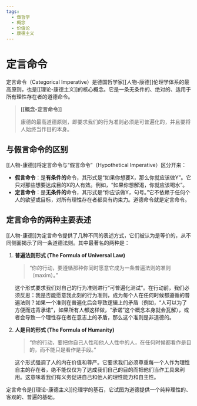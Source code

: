 ```yaml
---
tags:
  - 做哲学
  - 概念
  - 价值论
  - 康德主义
---
```


# 定言命令

定言命令（Categorical Imperative）是德国哲学家[[人物-康德]]伦理学体系的最高原则，也是[[理论-康德主义]]的核心概念。它是一条无条件的、绝对的、适用于所有理性存在者的道德命令。

> **[[概念-定言命令]]**
>
> 康德的最高道德原则，即要求我们的行为准则必须是可普遍化的，并且要将人始终当作目的本身。

## 与假言命令的区别

[[人物-康德]]将定言命令与“假言命令”（Hypothetical Imperative）区分开来：

*   **假言命令**：是**有条件的**命令，其形式是“如果你想要X，那么你就应该做Y”。它只对那些想要达成目的X的人有效。例如，“如果你想解渴，你就应该喝水”。
*   **定言命令**：是**无条件的**命令，其形式是“你应该做Y，句号。”它不依赖于任何个人的欲望或目标，对所有理性存在者都具有约束力。道德命令就是定言命令。

## 定言命令的两种主要表述

[[人物-康德]]为定言命令提供了几种不同的表述方式，它们被认为是等价的，从不同侧面揭示了同一条道德法则。其中最著名的两种是：

1.  **普遍法则形式 (The Formula of Universal Law)**
    > “你的行动，要遵循那种你同时愿意它成为一条普遍法则的准则（maxim）。”

    这个形式要求我们对自己的行为准则进行“可普遍化测试”。在行动前，我们必须反思：我是否能愿意我此刻的行为准则，成为每个人在任何时候都遵循的普遍法则？如果一个准则在普遍化后会导致逻辑上的矛盾（例如，“人可以为了方便而违背承诺”，如果所有人都这样做，“承诺”这个概念本身就会瓦解），或者会导致一个理性存在者在意志上的矛盾，那么这个准则是非道德的。

2.  **人是目的形式 (The Formula of Humanity)**
    > “你的行动，要把你自己人性和他人人性中的人，在任何时候都看作是目的，而不能只是看作是手段。”

    这个形式强调了人的内在价值和尊严。它要求我们必须尊重每一个人作为理性自主的存在者，绝不能仅仅为了达成我们自己的目的而把他们当作工具来利用。这意味着我们有义务促进自己和他人的理性能力和自主性。

定言命令是[[理论-康德主义]]伦理学的基石，它试图为道德提供一个纯粹理性的、客观的、普遍的基础。
